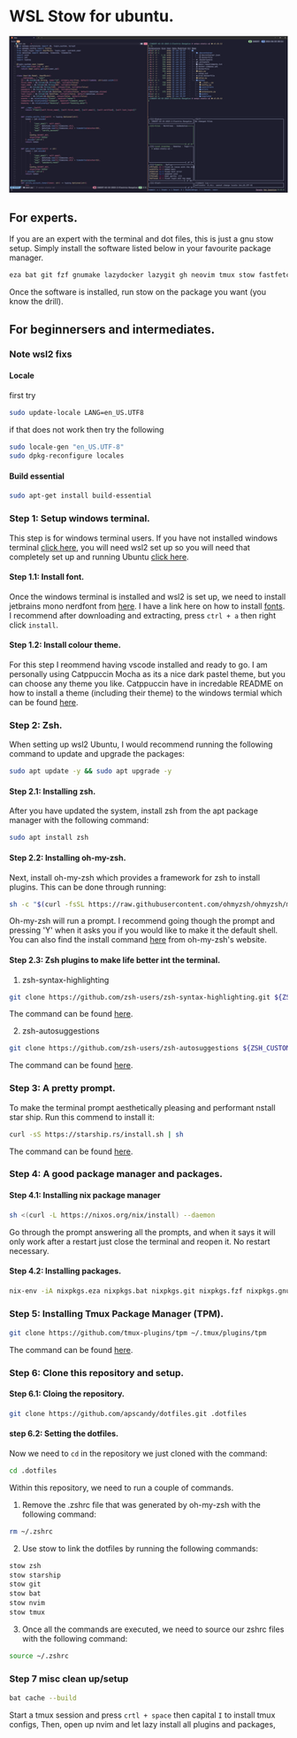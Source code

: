 # WSL Stow for ubuntu.

![demo](docs/images/demo-2.png)

## For experts.
If you are an expert with the terminal and dot files, this is just a gnu stow setup. Simply install the software listed below in your favourite package manager. 
```sh
eza bat git fzf gnumake lazydocker lazygit gh neovim tmux stow fastfetch zoxide jq ripgrep cloudflared
```
Once the software is installed, run stow on the package you want (you know the drill).

## For beginnersers and intermediates.

### Note wsl2 fixs

#### Locale
first try
```sh
sudo update-locale LANG=en_US.UTF8
```
if that does not work then try the following
```sh
sudo locale-gen "en_US.UTF-8"
sudo dpkg-reconfigure locales
```

#### Build essential
```sh
sudo apt-get install build-essential 
```

### Step 1: Setup windows terminal.
This step is for windows terminal users. If you have not installed windows terminal [click here](https://learn.microsoft.com/en-us/windows/terminal/install), you will need wsl2 set up so you will need that completely set up and running Ubuntu [click here](https://learn.microsoft.com/en-us/windows/wsl/install).

#### Step 1.1: Install font.
Once the windows terminal is installed and wsl2 is set up, we need to install jetbrains mono nerdfont from [here](https://www.nerdfonts.com/font-downloads).
I have a link here on how to install [fonts](https://support.microsoft.com/en-au/office/add-a-font-b7c5f17c-4426-4b53-967f-455339c564c1).
I recommend after downloading and extracting, press `ctrl + a` then right click `install`.

#### Step 1.2: Install colour theme.
For this step I reommend having vscode installed and ready to go.
I am personally using Catppuccin Mocha as its a nice dark pastel theme, but you can choose any theme you like.
Catppuccin have in incredable README on how to install a theme (including their theme) to the windows termial which can be found [here](https://github.com/catppuccin/windows-terminal).


### Step 2: Zsh.
When setting up wsl2 Ubuntu, I would recommend running the following command to update and upgrade the packages:
```sh
sudo apt update -y && sudo apt upgrade -y
```

#### Step 2.1: Installing zsh.
After you have updated the system, install zsh from the apt package manager with the following command:
```sh
sudo apt install zsh
```
#### Step 2.2: Installing oh-my-zsh.
Next, install oh-my-zsh which provides a framework for zsh to install plugins. This can be done through running:
```sh
sh -c "$(curl -fsSL https://raw.githubusercontent.com/ohmyzsh/ohmyzsh/master/tools/install.sh)"
```
Oh-my-zsh will run a prompt. I recommend going though the prompt and pressing 'Y' when it asks you if you would like to make it the default shell.
You can also find the install command [here](https://ohmyz.sh/#install) from oh-my-zsh's website.

#### Step 2.3: Zsh plugins to make life better int the terminal.
1. zsh-syntax-highlighting
```sh
git clone https://github.com/zsh-users/zsh-syntax-highlighting.git ${ZSH_CUSTOM:-~/.oh-my-zsh/custom}/plugins/zsh-syntax-highlighting
```
The command can be found [here](https://github.com/zsh-users/zsh-syntax-highlighting/blob/master/INSTALL.md#oh-my-zsh).

2. zsh-autosuggestions

```sh
git clone https://github.com/zsh-users/zsh-autosuggestions ${ZSH_CUSTOM:-~/.oh-my-zsh/custom}/plugins/zsh-autosuggestions
```
The command can be found [here](https://github.com/zsh-users/zsh-autosuggestions/blob/master/INSTALL.md#oh-my-zsh).

### Step 3: A pretty prompt.
To make the terminal prompt aesthetically pleasing and performant nstall star ship. Run this commend to install it:
```sh
curl -sS https://starship.rs/install.sh | sh
```
The command can be found [here](https://starship.rs/guide/#%F0%9F%9A%80-installation).

### Step 4: A good package manager and packages.
#### Step 4.1: Installing nix package manager
```sh
sh <(curl -L https://nixos.org/nix/install) --daemon
```
Go through the prompt answering all the prompts, and when it says it will only work after a restart just close the terminal and reopen it. No restart necessary.

#### Step 4.2: Installing packages.
```sh
nix-env -iA nixpkgs.eza nixpkgs.bat nixpkgs.git nixpkgs.fzf nixpkgs.gnumake nixpkgs.lazydocker nixpkgs.lazygit nixpkgs.gh nixpkgs.neovim nixpkgs.tmux nixpkgs.stow nixpkgs.fastfetch nixpkgs.zoxide nixpkgs.jq nixpkgs.ripgrep nixpkgs.cloudflared
```

### Step 5: Installing Tmux Package Manager (TPM).
```sh
git clone https://github.com/tmux-plugins/tpm ~/.tmux/plugins/tpm
```
The command can be found [here](https://github.com/tmux-plugins/tpm?tab=readme-ov-file).

### Step 6: Clone this repository and setup.
#### Step 6.1: Cloing the repository.
```sh
git clone https://github.com/apscandy/dotfiles.git .dotfiles
```
#### step 6.2: Setting the dotfiles.
Now we need to `cd` in the repository we just cloned with the command:
```sh
cd .dotfiles
```
Within this repository, we need to run a couple of commands.
1. Remove the .zshrc file that was generated by oh-my-zsh with the following command:
```sh
rm ~/.zshrc
```
2. Use stow to link the dotfiles by running the following commands:
```sh
stow zsh
stow starship 
stow git
stow bat
stow nvim
stow tmux
```
3. Once all the commands are executed, we need to source our zshrc files with the following command:
```sh
source ~/.zshrc
```
### Step 7 misc clean up/setup
```sh
bat cache --build
```
Start a tmux session and press `crtl + space` then capital `I` to install tmux configs,
Then, open up nvim and let lazy install all plugins and packages,

